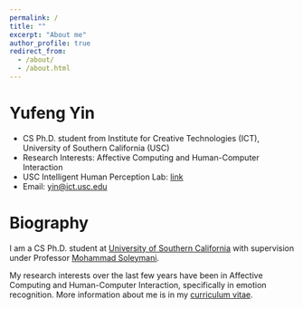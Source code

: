 ```yaml
---
permalink: /
title: ""
excerpt: "About me"
author_profile: true
redirect_from: 
  - /about/
  - /about.html
---
```


Yufeng Yin
======
* CS Ph.D. student from Institute for Creative Technologies (ICT), University of Southern California (USC)
* Research Interests: Affective Computing and Human-Computer Interaction
* USC Intelligent Human Perception Lab: [link](https://ihp-lab.org/)
* Email: yin@ict.usc.edu

Biography
======
I am a CS Ph.D. student at [University of Southern California](https://www.usc.edu/) with supervision under Professor [Mohammad Soleymani](http://people.ict.usc.edu/~soleymani/).

My research interests over the last few years have been in Affective Computing and Human-Computer Interaction, specifically in emotion recognition. More information about me is in my [curriculum vitae](https://yufengyin.github.io/files/CV_yufengyin.pdf).
